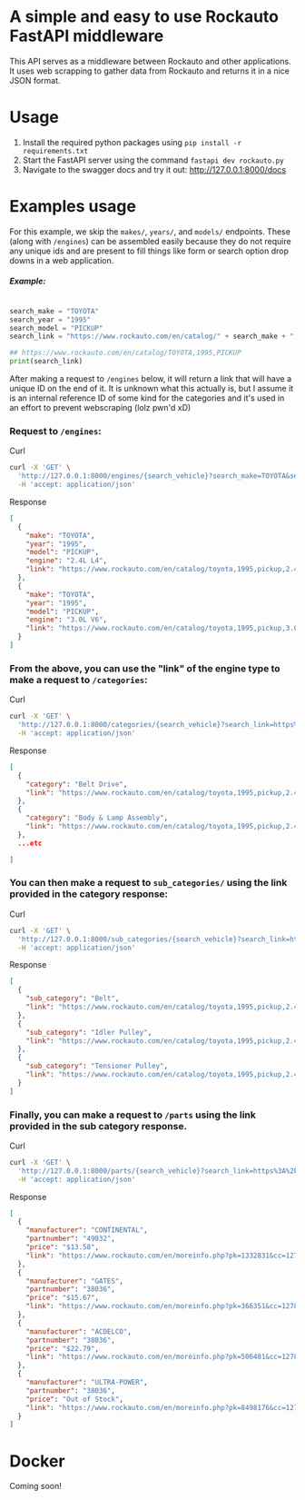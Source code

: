 # A simple and easy to use Rockauto FastAPI middleware

This API serves as a middleware between Rockauto and other applications. It uses web scrapping to gather data from Rockauto and returns it in a nice JSON format.


# Usage

1. Install the required python packages using `pip install -r requirements.txt`
2. Start the FastAPI server using the command `fastapi dev rockauto.py`
3. Navigate to the swagger docs and try it out: http://127.0.0.1:8000/docs

# Examples usage

For this example, we skip the `makes/`, `years/`, and `models/` endpoints. These (along with `/engines`) can be assembled easily because they do not require any unique ids and are present to fill things like form or search option drop downs in a web application.
##### Example:
```python

search_make = "TOYOTA"
search_year = "1995"
search_model = "PICKUP"
search_link = "https://www.rockauto.com/en/catalog/" + search_make + "," + search_year + "," + search_model

## https://www.rockauto.com/en/catalog/TOYOTA,1995,PICKUP
print(search_link)
```
After making a request to `/engines` below, it will return a link that will have a unique ID on the end of it. It is unknown what this actually is, but I assume it is an internal reference ID of some kind for the categories and it's used in an effort to prevent webscraping (lolz pwn'd xD)

### Request to `/engines`:
Curl
```bash 
curl -X 'GET' \
  'http://127.0.0.1:8000/engines/{search_vehicle}?search_make=TOYOTA&search_year=1995&search_model=PICKUP' \
  -H 'accept: application/json'
```
Response
```json
[
  {
    "make": "TOYOTA",
    "year": "1995",
    "model": "PICKUP",
    "engine": "2.4L L4",
    "link": "https://www.rockauto.com/en/catalog/toyota,1995,pickup,2.4l+l4,1278097"
  },
  {
    "make": "TOYOTA",
    "year": "1995",
    "model": "PICKUP",
    "engine": "3.0L V6",
    "link": "https://www.rockauto.com/en/catalog/toyota,1995,pickup,3.0l+v6,1278110"
  }
]
```
### From the above, you can use the "link" of the engine type to make a request to `/categories`:
Curl
```bash
curl -X 'GET' \
  'http://127.0.0.1:8000/categories/{search_vehicle}?search_link=https%3A%2F%2Fwww.rockauto.com%2Fen%2Fcatalog%2Ftoyota%2C1995%2Cpickup%2C2.4l%2Bl4%2C1278097' \
  -H 'accept: application/json'

  ```
Response
```json
[
  {
    "category": "Belt Drive",
    "link": "https://www.rockauto.com/en/catalog/toyota,1995,pickup,2.4l+l4,1278097,belt+drive"
  },
  {
    "category": "Body & Lamp Assembly",
    "link": "https://www.rockauto.com/en/catalog/toyota,1995,pickup,2.4l+l4,1278097,body+&+lamp+assembly"
  },
  ...etc

]
```
### You can then make a request to `sub_categories/` using the link provided in the category response:
Curl
```bash
curl -X 'GET' \
  'http://127.0.0.1:8000/sub_categories/{search_vehicle}?search_link=https%3A%2F%2Fwww.rockauto.com%2Fen%2Fcatalog%2Ftoyota%2C1995%2Cpickup%2C2.4l%2Bl4%2C1278097%2Cbelt%2Bdrive' \
  -H 'accept: application/json'
```
Response
```json
[
  {
    "sub_category": "Belt",
    "link": "https://www.rockauto.com/en/catalog/toyota,1995,pickup,2.4l+l4,1278097,belt+drive,belt,8900"
  },
  {
    "sub_category": "Idler Pulley",
    "link": "https://www.rockauto.com/en/catalog/toyota,1995,pickup,2.4l+l4,1278097,belt+drive,idler+pulley,6956"
  },
  {
    "sub_category": "Tensioner Pulley",
    "link": "https://www.rockauto.com/en/catalog/toyota,1995,pickup,2.4l+l4,1278097,belt+drive,tensioner+pulley,10346"
  }
]
```


### Finally, you can make a request to `/parts` using the link provided in the sub category response.
Curl
```bash 
curl -X 'GET' \
  'http://127.0.0.1:8000/parts/{search_vehicle}?search_link=https%3A%2F%2Fwww.rockauto.com%2Fen%2Fcatalog%2Ftoyota%2C1995%2Cpickup%2C2.4l%2Bl4%2C1278097%2Cbelt%2Bdrive%2Ctensioner%2Bpulley%2C10346' \
  -H 'accept: application/json'
```
Response
```json
[
  {
    "manufacturer": "CONTINENTAL",
    "partnumber": "49032",
    "price": "$13.58",
    "link": "https://www.rockauto.com/en/moreinfo.php?pk=1332831&cc=1278097&pt=10346"
  },
  {
    "manufacturer": "GATES",
    "partnumber": "38036",
    "price": "$15.67",
    "link": "https://www.rockauto.com/en/moreinfo.php?pk=366351&cc=1278097&pt=10346"
  },
  {
    "manufacturer": "ACDELCO",
    "partnumber": "38036",
    "price": "$22.79",
    "link": "https://www.rockauto.com/en/moreinfo.php?pk=506481&cc=1278097&pt=10346"
  },
  {
    "manufacturer": "ULTRA-POWER",
    "partnumber": "38036",
    "price": "Out of Stock",
    "link": "https://www.rockauto.com/en/moreinfo.php?pk=8498176&cc=1278097&pt=10346"
  }
]
```



# Docker 
Coming soon!
